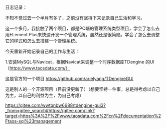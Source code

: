 日志记录：

不知不觉过去一个半月有多了，之前没有坚持下来记录自己生活和学习。

这一个多月，我接触了两个项目，都是PC端的管理系统类型项目，学会了怎么去用ELement Plus来快速开发一个管理系统，虽然还是很简陋。学会了怎么去调整它的样式和怎么去搭建一个管理系统。

今天重新开始记录自己的工作与生活：

1.安装MySQL与Navicat，根据Navicat来调整一个时序数据库TDengine 的UI（https://www.taosdata.com/）

这是官方的一个项目 https://github.com/arielyang/TDengineGUI



这是别人的一个开源项目（目前没更新了）（想要坚持一件事，总是得考虑以自己为主，以自己的利益为主，为自己考虑）

https://gitee.com/wwtbnbw6688/tdengine-gui3?_from=gitee_search#https://gitee.com/link?target=https%3A%2F%2Fwww.taosdata.com%2Fcn%2Fdocumentation%2Ftaos-sql%23management





